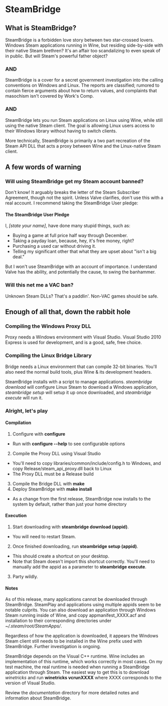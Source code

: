 # SteamBridge

## What is SteamBridge?

SteamBridge is a forbidden love story between two star-crossed lovers.
Windows Steam applications running in Wine, but residing side-by-side
with their native Steam brethren?  It's an affair too scandalizing to
even speak of in public.  But will Steam's powerful father object?

### AND

SteamBridge is a cover for a secret government investigation into the
calling conventions on Windows and Linux.  The reports are classified;
rumored to contain fierce arguments about how to return values, and
complaints that masochism isn't covered by Work's Comp.

### AND

SteamBridge lets you run Steam applications on Linux using Wine, while
still using the native Steam client.  The goal is allowing Linux users
access to their Windows library without having to switch clients.

More technically, SteamBridge is primarily a two part recreation of
the Steam API DLL that acts a proxy between Wine and the Linux-native
Steam client.

## A few words of warning

### Will using SteamBridge get my Steam account banned?

Don't know!  It arguably breaks the letter of the Steam Subscriber
Agreement, though not the spirit.  Unless Valve clarifies, don't use
this with a real account.  I recommend taking the SteamBridge User pledge:

#### The SteamBridge User Pledge

I, *[state your name]*, have done many stupid things, such as:

* Buying a game at full price half way through December.
* Taking a payday loan, because, hey, it's free money, right?
* Purchasing a used car without driving it.
* Telling my significant other that what they are upset about "isn't a
  big deal."

But I won't use SteamBridge with an account of importance.  I understand
Valve has the ability, and potentially the cause, to swing the banhammer.

### Will this net me a VAC ban?

Unknown Steam DLLs?  That's a paddlin'.  Non-VAC games should be safe.

## Enough of all that, down the rabbit hole

### Compiling the Windows Proxy DLL

Proxy needs a Windows environment with Visual Studio.  Visual Studio
2010 Express is used for development, and is a good, safe, free choice.

### Compiling the Linux Bridge Library

Bridge needs a Linux environment that can compile 32-bit binaries.  You'll
also need the normal build tools, plus Wine & its development headers.

SteamBridge installs with a script to manage applications.  *steambridge
download* will configure Linux Steam to download a Windows application,
*steambridge setup* will setup it up once downloaded, and *steambridge
execute* will run it.

### Alright, let's play

#### Compilation

1. Configure with **configure**
  * Run with **configure --help** to see configurable options
2. Compile the Proxy DLL using Visual Studio
  * You'll need to copy libraries/common/include/config.h to Windows,
    and copy Release/steam\_api\_proxy.dll back to Linux
  * The Proxy DLL must be a Release build
3. Compile the Bridge DLL with **make**
4. Deploy SteamBridge with **make install**
  * As a change from the first release, SteamBridge now installs to the
    system by default, rather than just your home directory

#### Execution

1. Start downloading with **steambridge download (appid)**.
  * You will need to restart Steam.
2. Once finished downloading, run **steambridge setup (appid)**.
  * This should create a shortcut on your desktop.
  * Note that Steam doesn't import this shortcut correctly.  You'll need
    to manually add the appid as a parameter to **steambridge execute**.
3. Party wildly.

#### Notes

As of this release, many applications cannot be downloaded through
SteamBridge.  SteamPlay and applications using multiple appids seem
to be notable culprits.  You can also download an application through
Windows Steam running inside of Wine, and copy appmanifest\_XXXX.acf
and installation to their corresponding directories under
*~/.steam/root/SteamApps/*.

Regardless of how the application is downloaded, it appears the Windows
Steam client still needs to be installed in the Wine prefix used with
SteamBridge.  Further investigation is ongoing.

SteamBridge depends on the Visual C++ runtime.  Wine includes an
implementation of this runtime, which works correctly in most cases.
On my test machine, the real runtime is needed when running a SteamBridge
application through Steam.  The easiest way to get this is to download
*winetricks* and run **winetricks vcrunXXXX** where XXXX corresponds to
the version of Visual Studio.

Review the *documentation* directory for more detailed notes and
information about SteamBridge.

